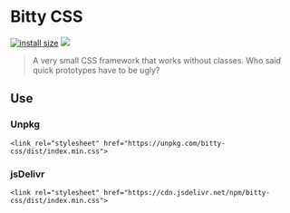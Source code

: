 # Bitty CSS
[![install size](https://packagephobia.now.sh/badge?p=bitty-css)](https://packagephobia.now.sh/result?p=bitty-css) [![](https://data.jsdelivr.com/v1/package/npm/bitty-css/badge?style=rounded)](https://www.jsdelivr.com/package/npm/bitty-css)
> A very small CSS framework that works without classes. Who said quick prototypes have to be ugly?

## Use
### Unpkg
```
<link rel="stylesheet" href="https://unpkg.com/bitty-css/dist/index.min.css">
```
### jsDelivr
```
<link rel="stylesheet" href="https://cdn.jsdelivr.net/npm/bitty-css/dist/index.min.css">
```
